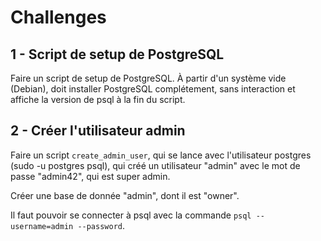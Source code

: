 # Challenges

## 1 - Script de setup de PostgreSQL

Faire un script de setup de PostgreSQL. À partir d'un système vide (Debian), doit installer PostgreSQL complétement, sans interaction et affiche la version de psql à la fin du script.

## 2 - Créer l'utilisateur admin

Faire un script `create_admin_user`, qui se lance avec l'utilisateur postgres (sudo -u postgres psql), qui créé un utilisateur "admin" avec le mot de passe "admin42", qui est super admin.

Créer une base de donnée "admin", dont il est "owner".

Il faut pouvoir se connecter à psql avec la commande `psql --username=admin --password`.
